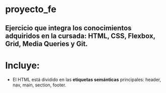 # proyecto_fe
## Ejercicio que integra los conocimientos adquiridos en la cursada: HTML, CSS, Flexbox, Grid, Media Queries y Git.
# Incluye:
* El HTML está dividido en las **etiquetas semánticas** principales: header, nav, main, section, footer.

